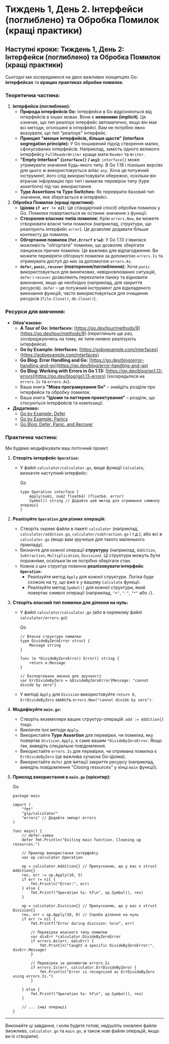 # Тиждень 1, День 2. Інтерфейси (поглиблено) та Обробка Помилок (кращі практики)

## Наступні кроки: Тиждень 1, День 2: Інтерфейси (поглиблено) та Обробка Помилок (кращі практики)

Сьогодні ми зосередимося на двох важливих концепціях Go: **інтерфейсах** та **кращих практиках обробки помилок**.

### Теоретична частина:

1. **Інтерфейси (поглиблено):**
    - **Природа інтерфейсів Go:** Інтерфейси в Go відрізняються від інтерфейсів в інших мовах. Вони є **неявними (implicit)**. Це означає, що тип реалізує інтерфейс автоматично, якщо він має всі методи, оголошені в інтерфейсі. Вам не потрібно явно вказувати, що тип "реалізує" інтерфейс.
    - **Принцип "менше інтерфейсів, більше щастя" (interface segregation principle):** У Go поширений підхід створення малих, сфокусованих інтерфейсів. Наприклад, замість одного великого інтерфейсу `FullReaderWriter` краще мати `Reader` та `Writer`.
    - **"Empty Interface" (`interface{}` / `any`):** `interface{}` може утримувати значення будь-якого типу. В Go 1.18 і пізніших версіях для цього ж використовується аліас `any`. Хоча це потужний інструмент, його слід використовувати обережно, оскільки він втрачає інформацію про тип і вимагає перевірок типу (type assertions) під час використання.
    - **Type Assertions та Type Switches:** Як перевірити базовий тип значення, яке зберігається в інтерфейсі.
2. **Обробка Помилок (кращі практики):**
    - **Ідіома `if err != nil`:** Це стандартний спосіб обробки помилок у Go. Помилки повертаються як останнє значення з функції.
    - **Створення власних типів помилок:** Крім `errors.New`, ви можете створювати власні типи помилок (наприклад, структури, що реалізують інтерфейс `error`). Це дозволяє додавати більше контексту до помилок.
    - **Обгортання помилок (`fmt.Errorf` з `%w`):** У Go 1.13 з'явилася можливість "обгортати" помилки, що дозволяє зберігати ланцюжок причин помилки. Це важливо для відлагодження. Ви можете перевіряти обгорнуті помилки за допомогою `errors.Is` та отримувати доступ до них за допомогою `errors.As`.
    - **`defer`, `panic`, `recover` (повторення/поглиблення):** Хоча `panic` використовується для виняткових, невідновлюваних ситуацій, `defer` і `recover` дозволяють перехопити паніку та відновити виконання, якщо це необхідно (наприклад, для закриття ресурсів). `defer` – це потужний інструмент для відкладеного виконання функцій, часто використовується для очищення ресурсів (`file.Close()`, `db.Close()`).

### Ресурси для вивчення:

- **Обов'язково:**
    - **A Tour of Go: Interfaces:** [https://go.dev/tour/methods/9](https://go.dev/tour/methods/9) (перегляньте ще раз, зосереджуючись на тому, як типи _неявно_ реалізують інтерфейси).
    - **Go by Example: Interfaces:** [https://gobyexample.com/interfaces](https://gobyexample.com/interfaces)
    - **Go Blog: Error Handling and Go:** [https://go.dev/blog/error-handling-and-go](https://go.dev/blog/error-handling-and-go)
    - **Go Blog: Working with Errors in Go 1.13:** [https://go.dev/blog/go1.13-errors](https://go.dev/blog/go1.13-errors) (зосередьтеся на `errors.Is` та `errors.As`).
    - Ваша книга **"Мова програмування Go"** – знайдіть розділи про інтерфейси та обробку помилок.
    - Ваша книга **"Ідіоми та паттерни проектування"** – розділи, що стосуються інтерфейсів та композиції.
- **Додатково:**
    - [Go by Example: Defer](https://gobyexample.com/defer)
    - [Go by Example: Panics](https://www.google.com/search?q=https://gobyexample.com/panics)
    - [Go Blog: Defer, Panic, and Recover](https://go.dev/blog/defer-panic-and-recover)

### Практична частина:

Ми будемо модифікувати ваш поточний проект.

1. **Створіть інтерфейс `Operation`:**
    
    - У файлі `calculator/calculator.go`, вище функції `Calculate`, визначте наступний інтерфейс:
        
        Go
        
        ```
        type Operation interface {
            Apply(num1, num2 float64) (float64, error)
            Symbol() string // Додайте цей метод для отримання символу операції
        }
        ```
        
2. **Реалізуйте `Operation` для різних операцій:**
    
    - Створіть окремі файли в пакеті `calculator` (наприклад, `calculator/addition.go`, `calculator/subtraction.go` і т.д.), або всі в `calculator.go` (якщо вам зручніше для такого маленького прикладу).
    - Визначте для кожної операції **структуру** (наприклад, `Addition`, `Subtraction`, `Multiplication`, `Division`). Ці структури можуть бути порожніми, оскільки їм не потрібно зберігати стан.
    - Кожна з цих структур повинна **реалізовувати інтерфейс `Operation`**:
        - Реалізуйте метод `Apply` для кожної структури. Логіка буде схожою на ту, що вже є у вашому `Calculate` функції.
        - Реалізуйте метод `Symbol()` для кожної структури, який повертає символ операції (наприклад, `"+"`, `"-"`, `"*"` або `/`).
3. **Створіть власний тип помилки для ділення на нуль:**
    
    - У файлі `calculator/calculator.go` (або в окремому файлі `calculator/errors.go`):
        
        Go
        
        ```
        // Власна структура помилки
        type DivideByZeroError struct {
            Message string
        }
        
        func (e *DivideByZeroError) Error() string {
            return e.Message
        }
        
        // Експортована змінна для зручності
        var ErrDivideByZero = &DivideByZeroError{Message: "cannot divide by zero"}
        ```
        
    - У методі `Apply` для `Division` використовуйте `return 0, ErrDivideByZero` замість `errors.New("cannot divide by zero")`.
4. **Модифікуйте `main.go`:**
    
    - Створіть екземпляри ваших структур-операцій: `add := Addition{}` тощо.
    - Викличте їхні методи `Apply`.
    - Використайте **Type Assertion** для перевірки, чи помилка, яку повертає `Division.Apply`, є саме вашим `*DivideByZeroError`. Якщо так, виведіть спеціальне повідомлення.
    - Використайте `errors.Is` для перевірки, чи отримана помилка є `ErrDivideByZero` (це важлива сучасна Go-ідіома).
    - Використайте `defer` для імітації закриття ресурсу (наприклад, виведіть повідомлення "Closing resources" у кінці `main` функції).
5. **Приклад використання в `main.go` (орієнтир):**
    
    Go
    
    ```
    package main
    
    import (
    	"fmt"
    	"glp/calculator"
    	"errors" // Додайте імпорт errors
    )
    
    func main() {
    	// defer-заява
    	defer fmt.Println("Exiting main function. Cleaning up resources.")
    
    	// Приклад використання інтерфейсу
    	var op calculator.Operation
    
    	op = calculator.Addition{} // Припускаємо, що у вас є struct Addition{}
    	res, err := op.Apply(10, 5)
    	if err != nil {
    		fmt.Println("Error:", err)
    	} else {
    		fmt.Printf("Operation %s: %f\n", op.Symbol(), res)
    	}
    
    	op = calculator.Division{} // Припускаємо, що у вас є struct Division{}
    	res, err = op.Apply(10, 0) // Спроба ділення на нуль
    	if err != nil {
    		fmt.Printf("Error during division: %v\n", err)
    
    		// Перевірка власного типу помилки
    		var divErr *calculator.DivideByZeroError
    		if errors.As(err, &divErr) {
    			fmt.Println("Caught a specific DivideByZeroError:", divErr.Message)
    		}
    
    		// Перевірка за допомогою errors.Is
    		if errors.Is(err, calculator.ErrDivideByZero) {
    			fmt.Println("Error is recognized as ErrDivideByZero using errors.Is.")
    		}
    
    	} else {
    		fmt.Printf("Operation %s: %f\n", op.Symbol(), res)
    	}
    
    	// ... інші операції
    }
    ```
    

---

Виконайте ці завдання, і коли будете готові, надішліть оновлені файли (можливо, `calculator.go` та `main.go`, а також нові файли операцій, якщо ви їх створили).